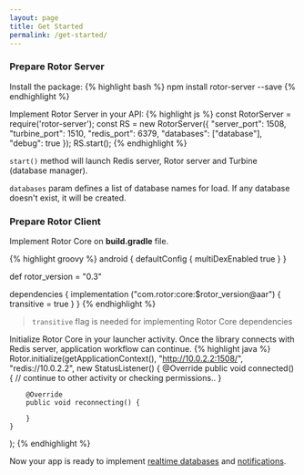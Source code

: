 ```yaml
---
layout: page
title: Get Started
permalink: /get-started/
---
```


### Prepare Rotor Server
Install the package:
{% highlight bash %}
npm install rotor-server --save
{% endhighlight %}

Implement Rotor Server in your API:
{% highlight js %}
const RotorServer = require('rotor-server');
const RS = new RotorServer({
   "server_port": 1508,
   "turbine_port": 1510,
   "redis_port": 6379,
   "databases": ["database"],
   "debug": true
});
RS.start();
{% endhighlight %}

`start()` method will launch Redis server, Rotor server and Turbine (database manager).
 
`databases` param defines a list of database names for load. If any database doesn't exist, it will be created.
 
### Prepare Rotor Client
Implement Rotor Core on **build.gradle** file.

{% highlight groovy %}
android {
    defaultConfig {
        multiDexEnabled true
    }
}
 
def rotor_version =  "0.3"
 
dependencies {
    implementation ("com.rotor:core:$rotor_version@aar") {
        transitive = true
    }
}
{% endhighlight %}
 
> `transitive` flag is needed for implementing Rotor Core dependencies
 
Initialize Rotor Core in your launcher activity. Once the library connects with Redis server, application workflow can continue. 
{% highlight java %}
Rotor.initialize(getApplicationContext(), "http://10.0.2.2:1508/",
    "redis://10.0.2.2", new StatusListener() {
        @Override
        public void connected() {
            // continue to other activity or checking permissions.. 
        }
        
        @Override
        public void reconnecting() {
             
        }
    }
);
{% endhighlight %}

Now your app is ready to implement [realtime databases](/database) and [notifications](/notifications).